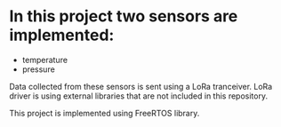 # In this project two sensors are implemented:
 - temperature
 - pressure

Data collected from these sensors is sent using a LoRa tranceiver. LoRa driver is using external libraries that are not included in this repository.

This project is implemented using FreeRTOS library.
